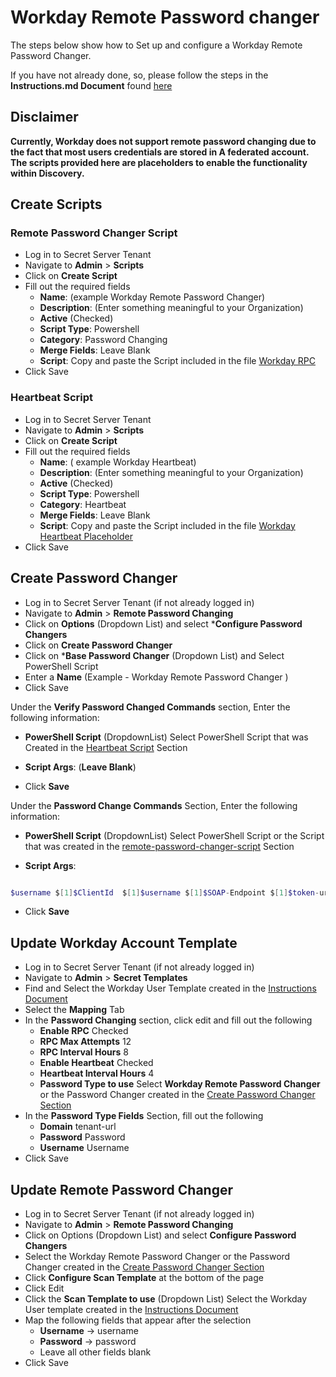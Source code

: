 # Workday Remote Password changer

The steps below show how to Set up and configure a Workday Remote Password Changer.

If you have not already done, so, please follow the steps in the **Instructions.md Document** found [here](../Instructions.md)

## Disclaimer
**Currently, Workday does not support remote password changing due to the fact that most users credentials are stored in A federated account. The scripts provided here are placeholders to enable the functionality within Discovery.**

## Create Scripts

### Remote Password Changer Script

- Log in to Secret Server Tenant
- Navigate to **Admin** > **Scripts**
- Click on **Create Script**
- Fill out the required fields 
    - **Name**: (example Workday Remote Password Changer)
    - **Description**: (Enter something meaningful to your Organization)
    - **Active** (Checked)
    - **Script Type**: Powershell
    - **Category**: Password Changing
    - **Merge Fields**: Leave Blank
    - **Script**: Copy and paste the Script included in the file [Workday RPC](./Workday%20RPC.ps1)
- Click Save


### Heartbeat Script

- Log in to Secret Server Tenant
- Navigate to **Admin** > **Scripts**
- Click on **Create Script**
- Fill out the required fields 
    - **Name**: ( example Workday Heartbeat)
    - **Description**: (Enter something meaningful to your Organization)
    - **Active** (Checked)
    - **Script Type**: Powershell
    - **Category**: Heartbeat
    - **Merge Fields**: Leave Blank
    - **Script**: Copy and paste the Script included in the file [Workday Heartbeat Placeholder](./Workday%20Heartbeat%20Placeholder.ps1)
- Click Save



## Create Password Changer

- Log in to Secret Server Tenant (if not already logged in)
- Navigate to **Admin** > **Remote Password Changing**
- Click on **Options** (Dropdown List) and select ***Configure Password Changers**
- Click on **Create Password Changer**
- Click on ***Base Password Changer** (Dropdown List) and Select PowerShell Script
- Enter a **Name** (Example - Workday Remote Password Changer )
- Click Save

Under the **Verify Password Changed Commands** section, Enter the following information:

-  **PowerShell Script** (DropdownList) Select PowerShell Script that was Created in the [Heartbeat Script](#heartbeat-script) Section

-  **Script Args**: (**Leave Blank**)

- Click **Save**

  

Under the **Password Change Commands** Section, Enter the following information:

-  **PowerShell Script** (DropdownList) Select PowerShell Script or the Script that was created in the [remote-password-changer-script](#remote-password-changer-script) Section

-  **Script Args**:

```powershell

$username $[1]$ClientId  $[1]$username $[1]$SOAP-Endpoint $[1]$token-url  $newpassword $[1]$pk

```

- Click **Save**
  
## Update Workday Account Template

- Log in to Secret Server Tenant (if not already logged in)
- Navigate to **Admin** > **Secret Templates**
- Find and Select the Workday User Template created in the [Instructions Document](../Instructions.md)
- Select the **Mapping** Tab 
- In the **Password Changing** section, click edit and fill out the following
  - **Enable RPC** Checked
  - **RPC Max Attempts** 12
  - **RPC Interval Hours** 8
  - **Enable Heartbeat** Checked
  - **Heartbeat Interval Hours** 4
  - **Password Type to use** Select **Workday Remote Password Changer** or the Password Changer created in the [Create Password Changer Section](#create-password-changer)
- In the **Password Type Fields** Section, fill out the following
  - **Domain** tenant-url
  - **Password** Password
  - **Username** Username
- Click Save

## Update Remote Password Changer

- Log in to Secret Server Tenant (if not already logged in)
- Navigate to **Admin** > **Remote Password Changing**
- Click on Options (Dropdown List) and select **Configure Password Changers**
- Select the Workday Remote Password Changer or the Password Changer created in the [Create Password Changer Section](#create-password-changer)
- Click **Configure Scan Template** at the bottom of the page
- Click Edit
- Click the **Scan Template to use** (Dropdown List) Select the Workday User template created in the [Instructions Document](../Instructions.md)
- Map the following fields that appear after the selection
  - **Username** -> username
  - **Password** -> password
  - Leave all other fields blank
- Click Save





